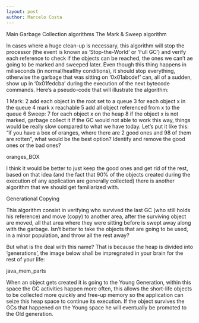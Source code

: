 ```yaml
---
layout: post
author: Marcelo Costa
---
```

Main Garbage Collection algorithms
The Mark & Sweep algorithm

In cases where a huge clean-up is necessary, this algorithm will stop the processor (the event is known as ‘Stop-the-World’ or ‘Full GC’) and verify each reference to check if the objects can be reached, the ones we can’t ae going to be marked and sweeped later. Even though this thing happens in miliseconds (in normal/heatlhy conditions), it should stop everything, otherwise the garbage that was sitting on ‘0x01abcdef’ can, all of a sudden, show up in ‘0x01fedcba’ during the execution of the next bytecode commands.
Here’s a pseudo-code that will illustrate the algorithm:

1	Mark:
2	    add each object in the root set to a queue
3	        for each object x in the queue
4	            mark x reachable
5	            add all object referenced from x to the queue
6	Sweep:
7	    for each object x on the heap
8	        if the object x is not marked, garbage collect it
If the GC would not able to work this way, things would be really slow compared to what we have today. Let’s put it like this: “if you have a box of oranges, where there are 2 good ones and 98 of them are rotten”, what would be the best option? Identify and remove the good ones or the bad ones?

oranges_BOX

I think it would be better to just keep the good ones and get rid of the rest, based on that idea (and the fact that 90% of the objects created during the execution of any application are generally collected) there is another algorithm that we should get familiarized with.

Generational Copying

This algorithm consist in verifying who survived the last GC (who still holds his reference) and move (copy) to another area, after the surviving object are moved, all that area where they were sitting before is swept away along with the garbage. Isn’t better to take the objects that are going to be used, in a minor population, and throw all the rest away?

But what is the deal with this name? That is because the heap is divided into ‘generations’, the image below shall be impregnated in your brain for the rest of your life:

java_mem_parts

When an object gets created it is going to the Young Generation, within this space the GC activities happen more often, this allows the short-life objects to be collected more quickly and free-up memory so the application can seize this heap space to continue its execution. If the object survives the GCs that happened on the Young space he will eventually be promoted to the Old generation.

